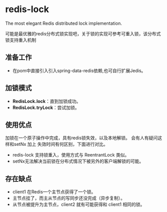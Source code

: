 # redis-lock

The most elegant Redis distributed lock implementation.

可能是最优雅的redis分布式锁实现吧，关于锁的实现可参考可重入锁，该分布式锁支持重入机制

## 准备工作

- 在pom中直接引入引入spring-data-redis依赖,也可自行扩展Jedis。

## 加锁模式

- **RedisLock.lock**：直到加锁成功。
- **RedisLock.tryLock**：尝试加锁。

## 使用优点

加锁在一个原子操作中完成，具有redis锁失效，以及本地解锁。 会有人有疑问这样和setNx 加上 失效时间有何区别，下面进行对比。

- redis-lock 支持锁重入，使用方式与 ReentrantLock 类似。
- setNx无法解决当前锁在分布式情况下被另外的客户端解锁的可能。

## 存在缺点

- client1 在Redis一个主节点获得了一个锁。
- 主节点挂了，而主从节点的写同步还没完成（异步复制）。 
- 从节点被提升为主节点，client2 就有可能获得和 client1 相同的锁。